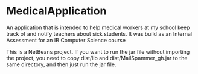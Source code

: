 # MedicalApplication
An application that is intended to help medical workers at my school keep track of and notify teachers about sick students.
It was build as an Internal Assessment for an IB Computer Science course

This is a NetBeans project. If you want to run the jar file without importing the project, you need to copy dist/lib and dist/MailSpammer_gh.jar to the same directory, and then just run the jar file.
